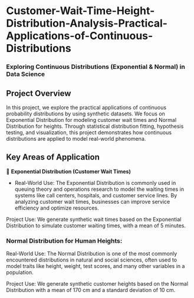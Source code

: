 # Customer-Wait-Time-Height-Distribution-Analysis-Practical-Applications-of-Continuous-Distributions
### Exploring Continuous Distributions (Exponential & Normal) in Data Science

## Project Overview
In this project, we explore the practical applications of continuous probability distributions by using synthetic datasets. 
We focus on Exponential Distribution for modeling customer wait times and Normal Distribution for heights. Through statistical 
distribution fitting, hypothesis testing, and visualization, this project demonstrates how continuous distributions are applied 
to model real-world phenomena.

## Key Areas of Application
📌 **Exponential Distribution (Customer Wait Times)**

- Real-World Use: The Exponential Distribution is commonly used in queuing theory and operations research to model the waiting times in systems like call centers, hospitals, and customer service lines. By analyzing customer wait times, businesses can improve service efficiency and optimize resources.

Project Use: We generate synthetic wait times based on the Exponential Distribution to simulate customer waiting times, with a mean of 5 minutes.

### Normal Distribution for Human Heights:
Real-World Use: The Normal Distribution is one of the most commonly encountered distributions in natural and social sciences, often used to model traits like height, weight, test scores, and many other variables in a population.

Project Use: We generate synthetic customer heights based on the Normal Distribution with a mean of 170 cm and a standard deviation of 10 cm.
